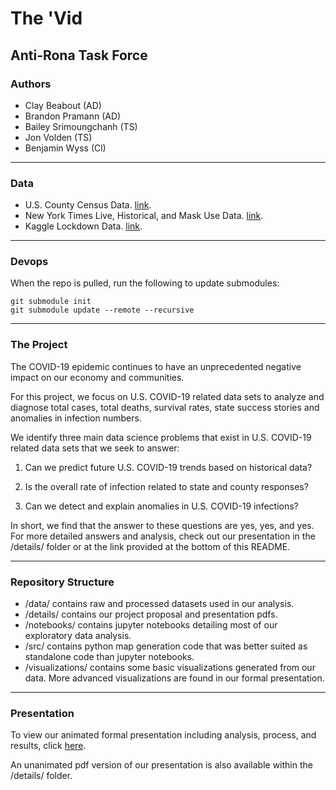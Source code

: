 # The 'Vid
## Anti-Rona Task Force

### Authors
- Clay Beabout (AD)
- Brandon Pramann (AD)
- Bailey Srimoungchanh (TS)
- Jon Volden (TS)
- Benjamin Wyss (Cl)

---

### Data
- U.S. County Census Data. [link](https://covid19.census.gov/datasets/21843f238cbb46b08615fc53e19e0daf/data?geometry=136.810%2C28.795%2C-136.179%2C67.148).
- New York Times Live, Historical, and Mask Use Data. [link](https://github.com/nytimes/covid-19-data).
- Kaggle Lockdown Data. [link](https://www.kaggle.com/lin0li/us-lockdown-dates-dataset).

---

### Devops 
When the repo is pulled, run the following to update submodules:

```
git submodule init
git submodule update --remote --recursive
```

---

### The Project

The COVID-19 epidemic continues to have an unprecedented negative impact on our economy and communities. 

For this project, we focus on U.S. COVID-19 related data sets to analyze and diagnose total cases, total deaths, survival rates, state success stories and anomalies in infection numbers.

We identify three main data science problems that exist in U.S. COVID-19 related data sets that we seek to answer:

1. Can we predict future U.S. COVID-19 trends based on historical data?

2. Is the overall rate of infection related to state and county responses?

3. Can we detect and explain anomalies in U.S. COVID-19 infections?

In short, we find that the answer to these questions are yes, yes, and yes. For more detailed answers and analysis, check out our presentation in the /details/ folder or at the link provided at the bottom of this README.

---

### Repository Structure

- /data/ contains raw and processed datasets used in our analysis.
- /details/ contains our project proposal and presentation pdfs.
- /notebooks/ contains jupyter notebooks detailing most of our exploratory data analysis.
- /src/ contains python map generation code that was better suited as standalone code than jupyter notebooks.
- /visualizations/ contains some basic visualizations generated from our data. More advanced visualizations are found in our formal presentation. 

---

### Presentation 
To view our animated formal presentation including analysis, process, and results, click [here](https://docs.google.com/presentation/d/1kg-K-5UqdrL2nfIIDklv58beWXhHF-lpX1oGpWL_rGI/edit?usp=sharing).

An unanimated pdf version of our presentation is also available within the /details/ folder.
